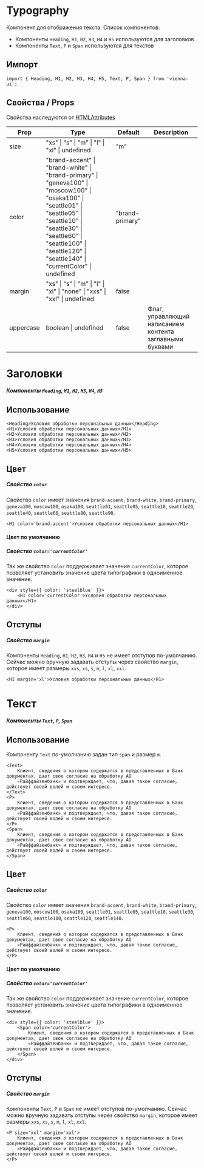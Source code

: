 # Typography

Компонент для отображения текста. Cписок компонентов:

-   Компоненты `Heading`, `H1`, `H2`, `H3`, `H4` и `H5` используются для заголовков
-   Компоненты `Text`, `P` и `Span` используются для текстов

## Импорт

```
import { Heading, H1, H2, H3, H4, H5, Text, P, Span } from 'vienna-ui';
```

## Свойства / Props

Свойства наследуются от [HTMLAttributes<HTMLDivElement>](https://github.com/DefinitelyTyped/DefinitelyTyped/blob/master/types/react/index.d.ts#L1746)

Prop | Type | Default | Description
--- | --- | --- | ---
size | "xs" \| "s" \| "m" \| "l" \| "xl" \| undefined | "m" |
color | "brand-accent" \| "brand-white" \| "brand-primary" \| "geneva100" \| "moscow100" \| "osaka100" \| "seattle01" \| "seattle05" \| "seattle10" \| "seattle30" \| "seattle60" \| "seattle100" \| "seattle120" \| "seattle140" \| "currentColor" \| undefined | "brand-primary" |
margin | "xs" \| "s" \| "m" \| "l" \| "xl" \| "none" \| "xxs" \| "xxl" \| undefined | false |
uppercase | boolean \| undefined | false | Флаг, управляющий написанием контента заглавными буквами


# Заголовки
##### Компоненты `Heading`, `H1`, `H2`, `H3`, `H4`, `H5`

## Использование

```
<Heading>Условия обработки персональных данных</Heading>
<H1>Условия обработки персональных данных</H1>
<H2>Условия обработки персональных данных</H2>
<H3>Условия обработки персональных данных</H3>
<H4>Условия обработки персональных данных</H4>
<H5>Условия обработки персональных данных</H5>
```

## Цвет
##### Свойство `color`

Свойство `color` имеет значения `brand-accent`, `brand-white`, `brand-primary`, `geneva100`, `moscow100`, `osaka100`, `seattle01`, `seattle05`, `seattle10`, `seattle20`, `seattle40`, `seattle60`, `seattle80`, `seattle90`.

```
<H1 color='brand-accent'>Условия обработки персональных данных</H1>
```

#### Цвет по умолчанию
##### Свойство `color='currentColor'`

Так же свойство `color` поддерживает значение `currentColor`, которое позволяет установить значение цвета типографики в одноименное значение.

```
<div style={{ color: 'steelblue' }}>
    <H1 color='currentColor'>Условия обработки персональных данных</H1>
</div>
```

## Отступы
##### Свойство `margin`

Компоненты `Heading`, `H1`, `H2`, `H3`, `H4` и `H5` не имеет отступов по-умолчанию. Сейчас можно вручную задавать отступы через свойство `margin`, которое имеет размеры `xxs`, `xs`, `s`, `m`, `l`, `xl`, `xxl`.

```
<H1 margin='xl'>Условия обработки персональных данных</H1>
```


# Текст
##### Компоненты `Text`, `P`, `Span`

## Использование

Компоненту `Text` по-умолчанию задан тип `span` и размер `m`.

```
<Text>
    Клиент, сведения о котором содержатся в представленных в Банк документах, дает свое согласие на обработку АО
    «Райффайзенбанк» и подтверждает, что, давая такое согласие, действует своей волей и своем интересе.
</Text>
<P>
    Клиент, сведения о котором содержатся в представленных в Банк документах, дает свое согласие на обработку АО
    «Райффайзенбанк» и подтверждает, что, давая такое согласие, действует своей волей и своем интересе.
</P>
<Span>
    Клиент, сведения о котором содержатся в представленных в Банк документах, дает свое согласие на обработку АО
    «Райффайзенбанк» и подтверждает, что, давая такое согласие, действует своей волей и своем интересе.
</Span>
```

## Цвет
##### Свойство `color`

Свойство `color` имеет значения `brand-accent`, `brand-white`, `brand-primary`, `geneva100`, `moscow100`, `osaka100`, `seattle01`, `seattle05`, `seattle10`, `seattle30`, `seattle60`, `seattle100`, `seattle120`, `seattle140`.

```
<P>
    Клиент, сведения о котором содержатся в представленных в Банк документах, дает свое согласие на обработку АО
    «Райффайзенбанк» и подтверждает, что, давая такое согласие, действует своей волей и своем интересе.
</P>
```

#### Цвет по умолчанию
##### Свойство `color='currentColor'`

Так же свойство `color` поддерживает значение `currentColor`, которое позволяет установить значение цвета типографики в одноименное значение.

```
<div style={{ color: 'steelblue' }}>
    <Span color='currentColor'>
        Клиент, сведения о котором содержатся в представленных в Банк документах, дает свое согласие на обработку АО
        «Райффайзенбанк» и подтверждает, что, давая такое согласие, действует своей волей и своем интересе.
    </Span>
</div>
```

## Отступы
##### Свойство `margin`

Компоненты `Text`, `P` и `Span` не имеет отступов по-умолчанию. Сейчас можно вручную задавать отступы через свойство `margin`, которое имеет размеры `xxs`, `xs`, `s`, `m`, `l`, `xl`, `xxl`.

```
<P size='xxl' margin='xxl'>
    Клиент, сведения о котором содержатся в представленных в Банк документах, дает свое согласие на обработку АО
    «Райффайзенбанк» и подтверждает, что, давая такое согласие, действует своей волей и своем интересе.
</P>
```
